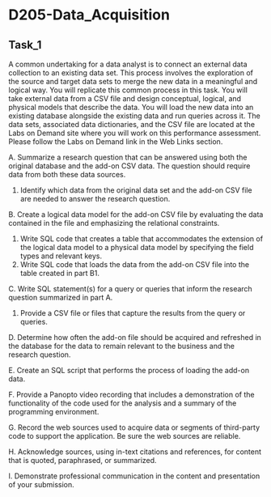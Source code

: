 # D205-Data_Acquisition

## Task_1

A common undertaking for a data analyst is to connect an external data collection to an existing data set.
This process involves the exploration of the source and target data sets to merge the new data in a
meaningful and logical way. 
You will replicate this common process in this task. You will take external data from a CSV file and design
conceptual, logical, and physical models that describe the data. You will load the new data into an existing
database alongside the existing data and run queries across it. 
The data sets, associated data dictionaries, and the CSV file are located at the Labs on Demand site where
you will work on this performance assessment. Please follow the Labs on Demand link in the Web Links
section.

A. Summarize a research question that can be answered using both the original database and the add-on
CSV data. The question should require data from both these data sources.   
1. Identify which data from the original data set and the add-on CSV file are needed to answer the
research question.

B. Create a logical data model for the add-on CSV file by evaluating the data contained in the file and
emphasizing the relational constraints.
1. Write SQL code that creates a table that accommodates the extension of the logical data model to a
physical data model by specifying the field types and relevant keys.
2. Write SQL code that loads the data from the add-on CSV file into the table created in part B1.

C. Write SQL statement(s) for a query or queries that inform the research question summarized in part A.
1. Provide a CSV file or files that capture the results from the query or queries.

D. Determine how often the add-on file should be acquired and refreshed in the database for the data to
remain relevant to the business and the research question.

E. Create an SQL script that performs the process of loading the add-on data.

F. Provide a Panopto video recording that includes a demonstration of the functionality of the code used
for the analysis and a summary of the programming environment.

G. Record the web sources used to acquire data or segments of third-party code to support the
application. Be sure the web sources are reliable.

H. Acknowledge sources, using in-text citations and references, for content that is quoted, paraphrased,
or summarized.

I. Demonstrate professional communication in the content and presentation of your submission.
